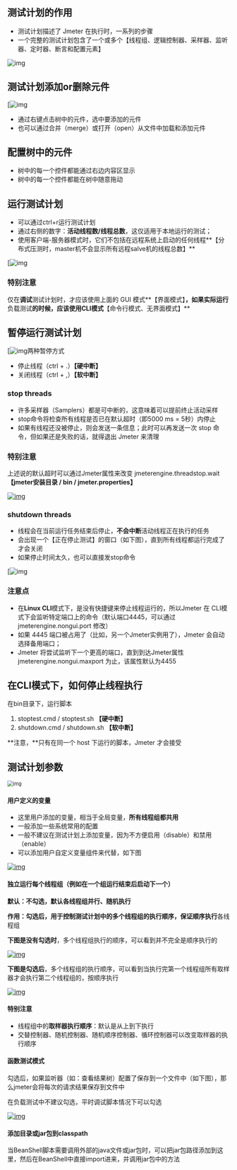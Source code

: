 ## 测试计划的作用

- 测试计划描述了 Jmeter 在执行时，一系列的步骤
- 一个完整的测试计划包含了一个或多个【线程组、逻辑控制器、采样器、监听器、定时器、断言和配置元素】

 ![img](https://gitee.com/myHduwork/myblogimg/raw/master/img/1896874-20200426132012266-568870132-20210623143026138.png)

## 测试计划添加or删除元件

[![img](https://gitee.com/myHduwork/myblogimg/raw/master/img/1896874-20200426132704174-1329470436-20210623143052737.png)

- 通过右键点击树中的元件，选中要添加的元件
- 也可以通过合并（merge）或打开（open）从文件中加载和添加元件

 

## 配置树中的元件

- 树中的每一个控件都能通过右边内容区显示
- 树中的每一个控件都能在树中随意拖动

 

## 运行测试计划

- 可以通过ctrl+r运行测试计划
- 通过右侧的数字：**活动线程数/线程总数**，这仅适用于本地运行的测试；
- 使用客户端-服务器模式时，它们不包括在远程系统上启动的任何线程**【分布式压测时，master机不会显示所有远程salve机的线程总数】**

[![img](https://gitee.com/myHduwork/myblogimg/raw/master/img/1896874-20200426135000017-777407546-20210623143154201.png)

 

### 特别注意

仅在**调试**测试计划时，才应该使用上面的 GUI 模式**【界面模式】**，如果实际运行**负载测试**的时候，应该使用CLI模式**【命令行模式、无界面模式】**

 

## 暂停运行测试计划

[![img](https://gitee.com/myHduwork/myblogimg/raw/master/img/1896874-20200426141238109-361881862-20210623143215053.png)两种暂停方式

- 停止线程（ctrl + .）**【硬中断】**
- 关闭线程（ctrl + ,）**【软中断】**

 

### stop threads

- 许多采样器（Samplers）都是可中断的，这意味着可以提前终止活动采样
- stop命令将检查所有线程是否已在默认超时（即5000 ms = 5秒）内停止
- 如果有线程还没被停止，则会发送一条信息；此时可以再发送一次 stop 命令，但如果还是失败的话，就得退出 Jmeter 来清理

 

### 特别注意

上述说的默认超时可以通过Jmeter属性来改变 jmeterengine.threadstop.wait **【jmeter安装目录 / bin / jmeter.properties】**

[![img](https://img2020.cnblogs.com/blog/1896874/202004/1896874-20200426141246883-33813167.png)](https://img2020.cnblogs.com/blog/1896874/202004/1896874-20200426141246883-33813167.png)

 

### shutdown threads

- 线程会在当前运行任务结束后停止，**不会中断**活动线程正在执行的任务
- 会出现一个【正在停止测试】的窗口（如下图），直到所有线程都运行完成了才会关闭
- 如果停止时间太久，也可以直接发stop命令

[![img](https://gitee.com/myHduwork/myblogimg/raw/master/img/1896874-20200426141455471-928434893-20210623143225366.png) 

### 注意点

- 在**Linux CLI**模式下，是没有快捷键来停止线程运行的，所以Jmeter 在 CLI模式下会监听特定端口上的命令（默认端口4445，可以通过 jmeterengine.nongui.port 修改）
- 如果 4445 端口被占用了（比如，另一个Jmeter实例用了），Jmeter 会自动选择备用端口；
- Jmeter 将尝试监听下一个更高的端口，直到到达Jmeter属性 jmeterengine.nongui.maxport 为止，该属性默认为4455

 

## 在CLI模式下，如何停止线程执行

在bin目录下，运行脚本

1. stoptest.cmd / stoptest.sh **【硬中断】**
2. shutdown.cmd / shutdown.sh **【软中断】**

**注意，**只有在同一个 host 下运行的脚本，Jmeter 才会接受







## 



## 测试计划参数

<img src="https://gitee.com/myHduwork/myblogimg/raw/master/img/1896874-20200503194917613-1313384110-20210623143703428.png" alt="img" style="zoom:80%;" />

 

#### 用户定义的变量

- 这里用户添加的变量，相当于全局变量，**所有线程组都共用**
- 一般添加一些系统常用的配置
- 一般不建议在测试计划上添加变量，因为不方便启用（disable）和禁用（enable）
- 可以添加用户自定义变量组件来代替，如下图

[![img](https://img2020.cnblogs.com/blog/1896874/202005/1896874-20200503194414197-1918792892.png)](https://img2020.cnblogs.com/blog/1896874/202005/1896874-20200503194414197-1918792892.png)

 

#### 独立运行每个线程组（例如在一个组运行结束后启动下一个）

**默认：**不勾选，默认**各线程组并行、随机执行**

**作用：**勾选后，用于控制测试计划中的多个线程组的执行顺序，保证**顺序执行**各线程组

**下图是没有勾选时**，多个线程组执行的顺序，可以看到并不完全是顺序执行的

[![img](https://img2020.cnblogs.com/blog/1896874/202005/1896874-20200503204153048-983026927.png)](https://img2020.cnblogs.com/blog/1896874/202005/1896874-20200503204153048-983026927.png)

 

**下图是勾选后**，多个线程组的执行顺序，可以看到当执行完第一个线程组所有取样器才会执行第二个线程组的，按顺序执行

[![img](https://img2020.cnblogs.com/blog/1896874/202005/1896874-20200503204257442-9500099.png)](https://img2020.cnblogs.com/blog/1896874/202005/1896874-20200503204257442-9500099.png)

 

#### 特别注意

- 线程组中的**取样器执行顺序**：默认是从上到下执行
- 交替控制器、随机控制器、随机顺序控制器、循环控制器可以改变取样器的执行顺序

 

#### 函数测试模式

勾选后，如果监听器（如：查看结果树）配置了保存到一个文件中（如下图），那么jmeter会将每次的请求结果保存到文件中

在负载测试中不建议勾选，平时调试脚本情况下可以勾选

[![img](https://img2020.cnblogs.com/blog/1896874/202005/1896874-20200503205621527-613111783.png)](https://img2020.cnblogs.com/blog/1896874/202005/1896874-20200503205621527-613111783.png)

 

#### 添加目录或jar包到classpath

当BeanShell脚本需要调用外部的java文件或jar包时，可以把jar包路径添加到这里，然后在BeanShell中直接import进来，并调用jar包中的方法

 